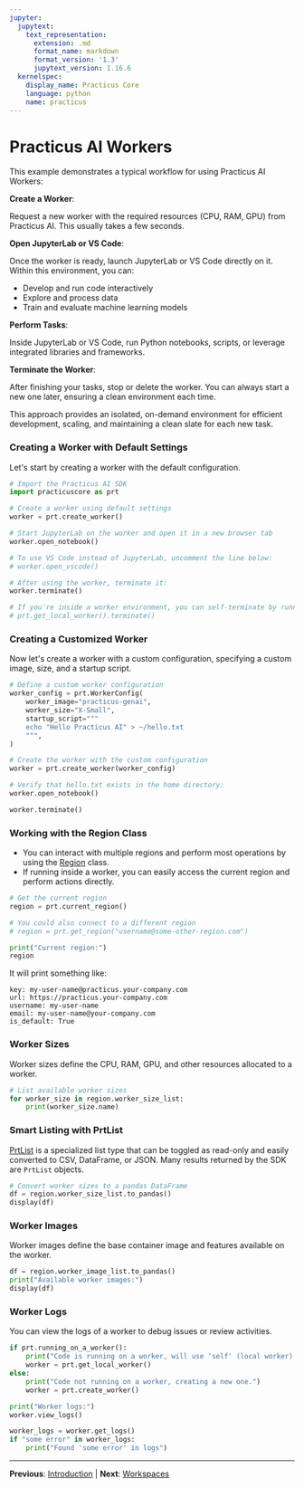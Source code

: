 ```yaml
---
jupyter:
  jupytext:
    text_representation:
      extension: .md
      format_name: markdown
      format_version: '1.3'
      jupytext_version: 1.16.6
  kernelspec:
    display_name: Practicus Core
    language: python
    name: practicus
---
```


# Practicus AI Workers

This example demonstrates a typical workflow for using Practicus AI Workers:

**Create a Worker**:  

Request a new worker with the required resources (CPU, RAM, GPU) from Practicus AI. This usually takes a few seconds.

**Open JupyterLab or VS Code**:

Once the worker is ready, launch JupyterLab or VS Code directly on it. Within this environment, you can:

- Develop and run code interactively
- Explore and process data
- Train and evaluate machine learning models

**Perform Tasks**:  

Inside JupyterLab or VS Code, run Python notebooks, scripts, or leverage integrated libraries and frameworks.

**Terminate the Worker**:  

After finishing your tasks, stop or delete the worker. You can always start a new one later, ensuring a clean environment each time.

This approach provides an isolated, on-demand environment for efficient development, scaling, and maintaining a clean slate for each new task.

### Creating a Worker with Default Settings

Let's start by creating a worker with the default configuration.

```python
# Import the Practicus AI SDK
import practicuscore as prt
```

```python
# Create a worker using default settings
worker = prt.create_worker()
```

```python
# Start JupyterLab on the worker and open it in a new browser tab
worker.open_notebook()

# To use VS Code instead of JupyterLab, uncomment the line below:
# worker.open_vscode()
```

```python
# After using the worker, terminate it:
worker.terminate()

# If you're inside a worker environment, you can self-terminate by running:
# prt.get_local_worker().terminate()
```

### Creating a Customized Worker

Now let's create a worker with a custom configuration, specifying a custom image, size, and a startup script.

```python
# Define a custom worker configuration
worker_config = prt.WorkerConfig(
    worker_image="practicus-genai",
    worker_size="X-Small",
    startup_script="""
    echo "Hello Practicus AI" > ~/hello.txt
    """,
)

# Create the worker with the custom configuration
worker = prt.create_worker(worker_config)
```

```python
# Verify that hello.txt exists in the home directory:
worker.open_notebook()
```

```python
worker.terminate()
```

### Working with the Region Class

- You can interact with multiple regions and perform most operations by using the [Region](https://docs.practicus.ai/sdk/practicuscore.html#Region) class.
- If running inside a worker, you can easily access the current region and perform actions directly.

```python
# Get the current region
region = prt.current_region()

# You could also connect to a different region
# region = prt.get_region("username@some-other-region.com")
```

```python
print("Current region:")
region
```

It will print something like:

```
key: my-user-name@practicus.your-company.com
url: https://practicus.your-company.com
username: my-user-name
email: my-user-name@your-company.com
is_default: True
```


### Worker Sizes

Worker sizes define the CPU, RAM, GPU, and other resources allocated to a worker.

```python
# List available worker sizes
for worker_size in region.worker_size_list:
    print(worker_size.name)
```

### Smart Listing with PrtList

[PrtList](https://docs.practicus.ai/sdk/practicuscore.html#PrtList) is a specialized list type that can be toggled as read-only and easily converted to CSV, DataFrame, or JSON. Many results returned by the SDK are `PrtList` objects.

```python
# Convert worker sizes to a pandas DataFrame
df = region.worker_size_list.to_pandas()
display(df)
```

### Worker Images

Worker images define the base container image and features available on the worker.

```python
df = region.worker_image_list.to_pandas()
print("Available worker images:")
display(df)
```

### Worker Logs

You can view the logs of a worker to debug issues or review activities.

```python
if prt.running_on_a_worker():
    print("Code is running on a worker, will use 'self' (local worker).")
    worker = prt.get_local_worker()
else:
    print("Code not running on a worker, creating a new one.")
    worker = prt.create_worker()

print("Worker logs:")
worker.view_logs()

worker_logs = worker.get_logs()
if "some error" in worker_logs:
    print("Found 'some error' in logs")
```


---

**Previous**: [Introduction](introduction.md) | **Next**: [Workspaces](workspaces.md)
